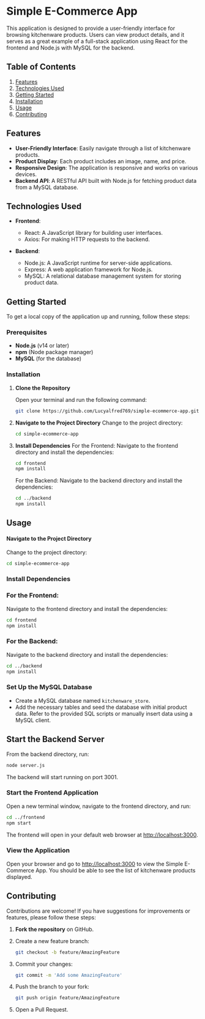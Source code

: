 # Simple E-Commerce App

This application is designed to provide a user-friendly interface for browsing kitchenware products. Users can view product details, and it serves as a great example of a full-stack application using React for the frontend and Node.js with MySQL for the backend.

## Table of Contents

1. [Features](#features)
2. [Technologies Used](#technologies-used)
3. [Getting Started](#getting-started)
4. [Installation](#installation)
5. [Usage](#usage)
6. [Contributing](#contributing)

## Features

- **User-Friendly Interface**: Easily navigate through a list of kitchenware products.
- **Product Display**: Each product includes an image, name, and price.
- **Responsive Design**: The application is responsive and works on various devices.
- **Backend API**: A RESTful API built with Node.js for fetching product data from a MySQL database.

## Technologies Used

- **Frontend**:
  - React: A JavaScript library for building user interfaces.
  - Axios: For making HTTP requests to the backend.
  
- **Backend**:
  - Node.js: A JavaScript runtime for server-side applications.
  - Express: A web application framework for Node.js.
  - MySQL: A relational database management system for storing product data.

## Getting Started

To get a local copy of the application up and running, follow these steps:

### Prerequisites

- **Node.js** (v14 or later)
- **npm** (Node package manager)
- **MySQL** (for the database)

### Installation

1. **Clone the Repository**

   Open your terminal and run the following command:

   ```bash
   git clone https://github.com/Lucyalfred769/simple-ecommerce-app.git
2. **Navigate to the Project Directory**
   Change to the project directory:

   ```bash
   cd simple-ecommerce-app
3. **Install Dependencies**
   For the Frontend:
   Navigate to the frontend directory and install the dependencies:

   ```bash
   cd frontend
   npm install
   ```
   For the Backend:
   Navigate to the backend directory and install the dependencies:

   ```bash
   cd ../backend
   npm install
## Usage

#### Navigate to the Project Directory

Change to the project directory:

```bash
cd simple-ecommerce-app
```
### Install Dependencies

### For the Frontend:
Navigate to the frontend directory and install the dependencies:

```bash
cd frontend
npm install
```

### For the Backend:
Navigate to the backend directory and install the dependencies:

```bash
cd ../backend
npm install
```

### Set Up the MySQL Database

- Create a MySQL database named `kitchenware_store`.
- Add the necessary tables and seed the database with initial product data. Refer to the provided SQL scripts or manually insert data using a MySQL client.
## Start the Backend Server

From the backend directory, run:

```bash
node server.js
```

The backend will start running on port 3001.

### Start the Frontend Application

Open a new terminal window, navigate to the frontend directory, and run:

```bash
cd ../frontend
npm start
```

The frontend will open in your default web browser at [http://localhost:3000](http://localhost:3000).

### View the Application

Open your browser and go to [http://localhost:3000](http://localhost:3000) to view the Simple E-Commerce App. You should be able to see the list of kitchenware products displayed.

## Contributing

Contributions are welcome! If you have suggestions for improvements or features, please follow these steps:

1. **Fork the repository** on GitHub.

2. Create a new feature branch:

   ```bash
   git checkout -b feature/AmazingFeature
   ```

3. Commit your changes:

   ```bash
   git commit -m 'Add some AmazingFeature'
   ```

4. Push the branch to your fork:

   ```bash
   git push origin feature/AmazingFeature
   ```

5. Open a Pull Request.

  
